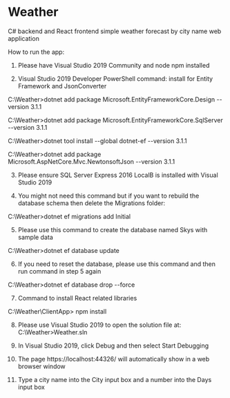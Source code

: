 # Weather
C# backend and React frontend simple weather forecast by city name web application

How to run the app:

1. Please have Visual Studio 2019 Community and node npm installed


2. Visual Studio 2019 Developer PowerShell command: install for Entity Framework and JsonConverter

C:\Weather>dotnet add package Microsoft.EntityFrameworkCore.Design --version 3.1.1

C:\Weather>dotnet add package Microsoft.EntityFrameworkCore.SqlServer --version 3.1.1

C:\Weather>dotnet tool install --global dotnet-ef --version 3.1.1

C:\Weather>dotnet add package Microsoft.AspNetCore.Mvc.NewtonsoftJson --version 3.1.1


3. Please ensure SQL Server Express 2016 LocalB is installed with Visual Studio 2019


4. You might not need this command but if you want to rebuild the database schema then delete the Migrations folder:

C:\Weather>dotnet ef migrations add Initial


5. Please use this command to create the database named Skys with sample data

C:\Weather>dotnet ef database update


6. If you need to reset the database, please use this command and then run command in step 5 again

C:\Weather>dotnet ef database drop --force


7. Command to install React related libraries

C:\Weather\ClientApp> npm install


8. Please use Visual Studio 2019 to open the solution file at: C:\Weather>Weather.sln


9. In Visual Studio 2019, click Debug and then select Start Debugging


10. The page https://localhost:44326/ will automatically show in a web browser window


11. Type a city name into the City input box and a number into the Days input box
